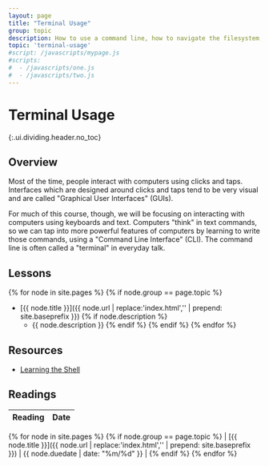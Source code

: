 ```yaml
---
layout: page
title: "Terminal Usage"
group: topic
description: How to use a command line, how to navigate the filesystem, how to run commands, and more.
topic: 'terminal-usage'
#script: /javascripts/mypage.js
#scripts:
#  - /javascripts/one.js
#  - /javascripts/two.js
---
```



# Terminal Usage
{:.ui.dividing.header.no_toc}

## Overview

Most of the time, people interact with computers using clicks and taps.
Interfaces which are designed around clicks and taps tend to be very visual and
are called "Graphical User Interfaces" (GUIs).

For much of this course, though, we will be focusing on interacting with
computers using keyboards and text. Computers "think" in text commands, so we
can tap into more powerful features of computers by learning to write those
commands, using a "Command Line Interface" (CLI). The command line is often
called a "terminal" in everyday talk.

## Lessons

{% for node in site.pages %}
{% if node.group == page.topic %}
- [{{ node.title }}]({{ node.url | replace:'index.html','' | prepend: site.baseprefix }})
{% if node.description %}
    - {{ node.description }}
{% endif %}
{% endif %}
{% endfor %}

## Resources

- [Learning the Shell][linuxcommand]

## Readings

| Reading | Date |
| ------- | ---- |
{% for node in site.pages %}
{% if node.group == page.topic %}
| [{{ node.title }}]({{ node.url | replace:'index.html','' | prepend: site.baseprefix }}) | {{ node.duedate | date: "%m/%d" }} |
{% endif %}
{% endfor %}

[linuxcommand]: http://linuxcommand.org/lc3_learning_the_shell.php
